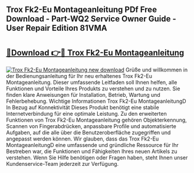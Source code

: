 ## Trox Fk2-Eu Montageanleitung PDf Free Download - Part-WQ2 Service Owner Guide - User Repair Edition 81VMA

# <h2><a href="http://df747wc.blite.top/?on=Trox+Fk2-Eu+Montageanleitung">🔗Download 👉🔴 Trox Fk2-Eu Montageanleitung</a></h2>

[![Trox Fk2-Eu Montageanleitung new download](https://i.imgur.com/lujVjoI.png)](http://df747wc.blite.top/?on=Trox+Fk2-Eu+Montageanleitung)
Grüße und willkommen in der Bedienungsanleitung für Ihr neu erhaltenes Trox Fk2-Eu Montageanleitung. Dieser umfassende Leitfaden soll Ihnen helfen, alle Funktionen und Vorteile Ihres Produkts zu verstehen und zu nutzen. Sie finden klare Anweisungen für Installation, Betrieb, Wartung und Fehlerbehebung. Wichtige Informationen Trox Fk2-Eu MontageanleitungD In Bezug auf Konnektivität Dieses Produkt benötigt eine stabile Internetverbindung für eine optimale Leistung. Zu den erweiterten Funktionen von Trox Fk2-Eu Montageanleitung gehören Objekterkennung, Scannen von Fingerabdrücken, anpassbare Profile und automatisierte Aufgaben, auf die alle über die Benutzeroberfläche zugegriffen und angepasst werden können. Wir glauben, dass das Trox Fk2-Eu MontageanleitungD eine umfassende und gründliche Ressource für Ihr Bestreben war, die Funktionen und Fähigkeiten Ihres neuen Artikels zu verstehen. Wenn Sie Hilfe benötigen oder Fragen haben, steht Ihnen unser Kundenservice-Team jederzeit zur Verfügung.

